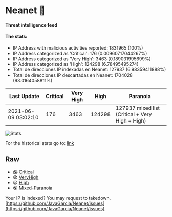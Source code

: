 # Neanet :hocho:
#### Threat intelligence feed
#### The stats:

- IP Address with malicious activities reported: 1831965 (100%)
- IP Address categorized as 'Critical':  176 (0.00960717044267%)
- IP Address categorized as 'Very High':  3463 (0.189031995699%)
- IP Address categorized as 'High':  124298 (6.78495495274)
- Total de direcciones IP indexadas en Neanet:  127937 (6.98359411888%)
- Total de direcciones IP descartadas en Neanet:  1704028 (93.0164058811%)

| Last Update | Critical | Very High | High | Paranoia |
| --- | --- | --- | --- | --- |
| 2021-06-09 03:02:10 | 176 | 3463 | 124298 | 127937 mixed list (Critical + Very High + High)|

![Stats](https://docs.google.com/spreadsheets/d/e/2PACX-1vSnaNMIXVabIpDJjufMlzH7poXnshF3mgd8Is1g9ytUEzVsP5my4Trn8f-xkoLLQ38xpL3HtmUexLo6/pubchart?oid=501124687&format=image)

For the historical stats go to: [link](/stats.csv)
## Raw
- :scream: [Critical](https://raw.githubusercontent.com/JavaGarcia/Neanet/master/blacklists/neanet_critical.txt)
- :fearful: [VeryHigh](https://raw.githubusercontent.com/JavaGarcia/Neanet/master/blacklists/neanet_veryHigh.txtt)
- :frowning: [High](https://raw.githubusercontent.com/JavaGarcia/Neanet/master/blacklists/neanet_high.txt)
- :dizzy_face: [Mixed-Paranoia](https://raw.githubusercontent.com/JavaGarcia/Neanet/master/blacklists/neanet_all.txt)


Your IP is indexed? You may request to takedown. [https://github.com/JavaGarcia/Neanet/issues](https://github.com/JavaGarcia/Neanet/issues)




































































































































































































































































































































































































































































































































































































































































































































































































































































































































































































































































































































































































































































































































































































































































































































































































































































































































































































































































































































































































































































































































































































































































































































































































































































































































































































































































































































































































































































































































































































































































































































































































































































































































































































































































































































































































































































































































































































































































































































































































































































































































































































































































































































































































































































































































































































































































































































































































































































































































































































































































































































































































































































































































































































































































































































































































































































































































































































































































































































































































































































































































































































































































































































































































































































































































































































































































































































































































































































































































































































































































































